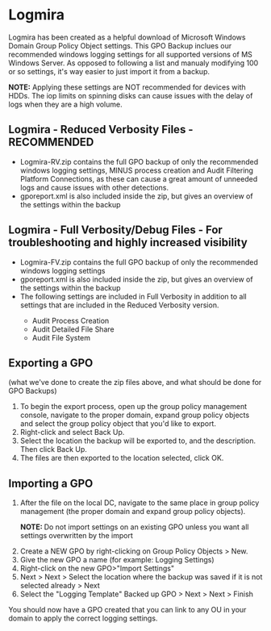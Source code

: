 # Logmira

Logmira has been created as a helpful download of Microsoft Windows Domain Group Policy Object settings. This GPO Backup inclues our recommended windows logging settings for all supported versions of MS Windows Server. As opposed to following a list and manualy modifying 100 or so settings, it's way easier to just import it from a backup.

<b> NOTE:</b> Applying these settings are NOT recommended for devices with HDDs. The iop limits on spinning disks can cause issues with the delay of logs when they are a high volume.

<h2>Logmira - Reduced Verbosity Files - RECOMMENDED</h2>
<ul>
<li>Logmira-RV.zip contains the full GPO backup of only the recommended windows logging settings, MINUS process creation and Audit Filtering Platform Connections, as these can cause a great amount of unneeded logs and cause issues with other detections.</li>
<li>gporeport.xml is also included inside the zip, but gives an overview of the settings within the backup</li>
</ul>

<h2>Logmira - Full Verbosity/Debug Files - For troubleshooting and highly increased visibility</h2>
<ul>
<li>Logmira-FV.zip contains the full GPO backup of only the recommended windows logging settings</li>
<li>gporeport.xml is also included inside the zip, but gives an overview of the settings within the backup</li>
<li>The following settings are included in Full Verbosity in addition to all settings that are included in the Reduced Verbosity version.</li>
  <ul><li>Audit Process Creation
      <li>Audit Detailed File Share
    <li>Audit File System</li></ul>
</ul>

<h2>Exporting a GPO </h2>
(what we've done to create the zip files above, and what should be done for GPO Backups)
<ol>
<li>To begin the export process, open up the group policy management console, navigate to the proper domain, expand group policy objects and select the group policy object that you'd like to export.</li>
<li>Right-click and select Back Up.</li>
<li>Select the location the backup will be exported to, and the description. Then click Back Up.</li>
<li>The files are then exported to the location selected, click OK.</li>
</ol>
<h2>Importing a GPO</h2>
<ol>
<li>After the file on the local DC, navigate to the same place in group policy management (the proper domain and expand group policy objects).</li>

<b>NOTE: </b>Do not import settings on an existing GPO unless you want all settings overwritten by the import

<li>Create a NEW GPO by right-clicking on Group Policy Objects > New. </li>
<li>Give the new GPO a name (for example: Logging Settings)</li>
<li>Right-click on the new GPO>"Import Settings"</li>
<li>Next > Next > Select the location where the backup was saved if it is not selected already > Next</li>
<li>Select the "Logging Template" Backed up GPO > Next > Next > Finish</li>
</ol>
You should now have a GPO created that you can link to any OU in your domain to apply the correct logging settings.



